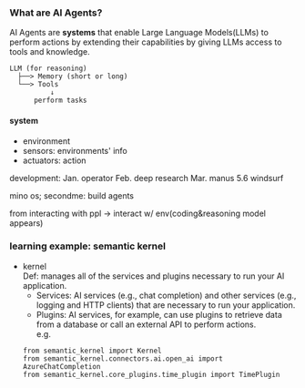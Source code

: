 ### What are AI Agents?
AI Agents are **systems** that enable Large Language Models(LLMs) to perform actions by extending their capabilities by giving LLMs access to tools and knowledge.

```
LLM (for reasoning)
  ├──> Memory (short or long)
  └──> Tools
          ↓
      perform tasks
```

#### system
- environment
- sensors: environments' info
- actuators: action

development:
Jan. operator
Feb. deep research 
Mar. manus
5.6 windsurf

mino os; secondme: build agents

from interacting with ppl -> interact w/ env(coding&reasoning model appears)

### learning example: semantic kernel
- kernel  
Def: manages all of the services and plugins necessary to run your AI application.   
  - Services: AI services (e.g., chat completion) and other services (e.g., logging and HTTP clients) that are necessary to run your application.  
  - Plugins: AI services, for example, can use plugins to retrieve data from a database or call an external API to perform actions.  
  e.g.  
  ```
  from semantic_kernel import Kernel
  from semantic_kernel.connectors.ai.open_ai import AzureChatCompletion
  from semantic_kernel.core_plugins.time_plugin import TimePlugin
  ```  
